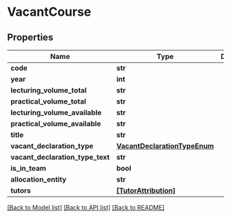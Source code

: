 # VacantCourse

## Properties
Name | Type | Description | Notes
------------ | ------------- | ------------- | -------------
**code** | **str** |  | [optional] 
**year** | **int** |  | [optional] 
**lecturing_volume_total** | **str** |  | [optional] 
**practical_volume_total** | **str** |  | [optional] 
**lecturing_volume_available** | **str** |  | [optional] 
**practical_volume_available** | **str** |  | [optional] 
**title** | **str** |  | [optional] 
**vacant_declaration_type** | [**VacantDeclarationTypeEnum**](VacantDeclarationTypeEnum.md) |  | [optional] 
**vacant_declaration_type_text** | **str** |  | [optional] 
**is_in_team** | **bool** |  | [optional] 
**allocation_entity** | **str** |  | [optional] 
**tutors** | [**[TutorAttribution]**](TutorAttribution.md) |  | [optional] 

[[Back to Model list]](../README.md#documentation-for-models) [[Back to API list]](../README.md#documentation-for-api-endpoints) [[Back to README]](../README.md)


